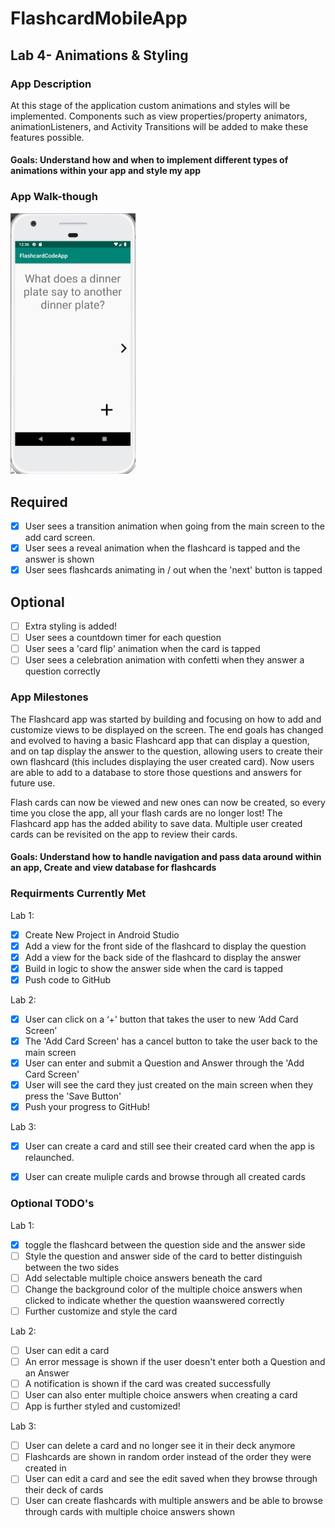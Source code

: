 # FlashcardMobileApp

## Lab 4- Animations & Styling

### App Description
At this stage of the application custom animations and styles will be implemented. Components such as view properties/property animators, animationListeners, and Activity Transitions will be added to make these features possible.

#### Goals: Understand how and when to implement different types of animations within your app and style my app

### App Walk-though
<img src=FCAppPt3.gif width=200><br>

## Required
- [X] User sees a transition animation when going from the main screen to the add card screen.
- [X] User sees a reveal animation when the flashcard is tapped and the answer is shown
- [X] User sees flashcards animating in / out when the 'next' button is tapped

## Optional
- [ ] Extra styling is added!
- [ ] User sees a countdown timer for each question
- [ ] User sees a 'card flip' animation when the card is tapped
- [ ] User sees a celebration animation with confetti when they answer a question correctly

### App Milestones
The Flashcard app was started by building and focusing on how to add and customize views to be displayed on the screen. The end goals has changed and evolved to having a basic Flashcard app that can display a question, and on tap display the answer to the question, allowing users to create their own flashcard (this includes displaying the user created card). Now users are able to add to a database to store those questions and answers for future use.

Flash cards can now be viewed and new ones can now be created, so every time you close the app, all your flash cards are no longer lost! The Flashcard app has the added ability to save data. Multiple user created cards can be revisited on the app to review their cards.

#### Goals: Understand how to handle navigation and pass data around within an app, Create and view database for flashcards  

### Requirments Currently Met
Lab 1:
- [X] Create New Project in Android Studio
- [X] Add a view for the front side of the flashcard to display the question
- [X] Add a view for the back side of the flashcard to display the answer
- [X] Build in logic to show the answer side when the card is tapped
- [X] Push code to GitHub

Lab 2:
- [x] User can click on a ‘+’ button that takes the user to new ‘Add Card Screen’
- [x] The 'Add Card Screen' has a cancel button to take the user back to the main screen
- [x] User can enter and submit a Question and Answer through the 'Add Card Screen'
- [x] User will see the card they just created on the main screen when they press the 'Save Button'
- [x] Push your progress to GitHub!

Lab 3:
- [X] User can create a card and still see their created card when the app is relaunched.
- [X] User can create muliple cards and browse through all created cards


### Optional TODO's
Lab 1:
- [X] toggle the flashcard between the question side and the answer side
- [ ] Style the question and answer side of the card to better distinguish between the two sides
- [ ] Add selectable multiple choice answers beneath the card
- [ ] Change the background color of the multiple choice answers when clicked to indicate whether the question waanswered correctly
- [ ] Further customize and style the card

Lab 2:
- [ ] User can edit a card
- [ ] An error message is shown if the user doesn't enter both a Question and an Answer
- [ ] A notification is shown if the card was created successfully
- [ ] User can also enter multiple choice answers when creating a card
- [ ] App is further styled and customized!

Lab 3:
- [ ] User can delete a card and no longer see it in their deck anymore
- [ ] Flashcards are shown in random order instead of the order they were created in
- [ ] User can edit a card and see the edit saved when they browse through their deck of cards
- [ ] User can create flashcards with multiple answers and be able to browse through cards with multiple choice answers shown
